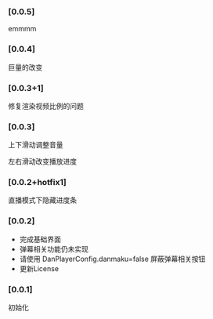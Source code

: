 ### [0.0.5]

emmmm

### [0.0.4]

巨量的改变

### [0.0.3+1]

修复渲染视频比例的问题

### [0.0.3]

上下滑动调整音量

左右滑动改变播放进度

### [0.0.2+hotfix1]

直播模式下隐藏进度条

### [0.0.2]

- 完成基础界面
- 弹幕相关功能仍未实现
- 请使用 DanPlayerConfig.danmaku=false 屏蔽弹幕相关按钮
- 更新License

### [0.0.1]

初始化
